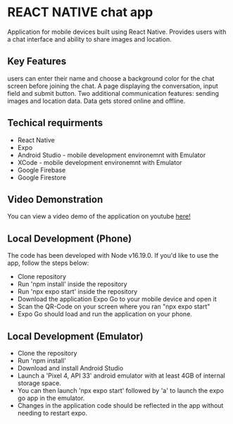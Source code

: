 # REACT NATIVE chat app

Application for mobile devices built using React Native. 
Provides users with a chat interface and ability to share images and location.

## Key Features
users can enter their name and choose a background color for the chat screen before joining the chat.
A page displaying the conversation, input field and submit button.
Two additional communication features: sending images and location data.
Data gets stored online and offline.

## Techical requirments
- React Native
- Expo 
- Android Studio - mobile development environemnt with Emulator
- XCode - mobile development environemnt with Emulator
- Google Firebase 
- Google Firestore 

## Video Demonstration

You can view a video demo of the application on youtube [here!](https://youtu.be/miVIVCx_HQE)

## Local Development (Phone)
The code has been developed with Node v16.19.0.
If you'd like to use the app, follow the steps below:

- Clone repository
- Run 'npm install' inside the repository
- Run 'npx expo start' inside the repository
- Download the application Expo Go to your mobile device and open it
- Scan the QR-Code on your screen where you ran "npx expo start"
- Expo Go should load and run the application on your phone.

## Local Development (Emulator)
- Clone the repository
- Run 'npm install'
- Download and install Android Studio
- Launch a 'Pixel 4, API 33' android emulator with at least 4GB of internal storage space.
- You can then launch 'npx expo start' followed by 'a' to launch the expo go app in the emulator.
- Changes in the application code should be reflected in the app without needing to restart expo.

